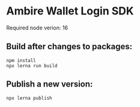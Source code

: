 # Ambire Wallet Login SDK

Required node verion: 16

## Build after changes to packages:
```
npm install
npx lerna run build
```

## Publish a new version:
```
npx lerna publish
```
